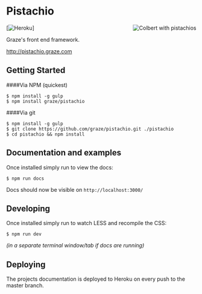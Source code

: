 # Pistachio

<img src="https://camo.githubusercontent.com/a5bca823dee3bb5aa7a9e6cc82abeaf1d78ccf2e/687474703a2f2f692e67697068792e636f6d2f5355625379413179644a74706d2e676966" align="right" alt="Colbert with pistachios" />

[![Heroku](http://heroku-badge.herokuapp.com/?app=graze-pistachio&style=flat)]

Graze's front end framework.

http://pistachio.graze.com

Getting Started
---

####Via NPM (quickest)
```
$ npm install -g gulp
$ npm install graze/pistachio
```

####Via git
```
$ npm install -g gulp
$ git clone https://github.com/graze/pistachio.git ./pistachio
$ cd pistachio && npm install
```

Documentation and examples
---

Once installed simply run to view the docs:

```
$ npm run docs
```

Docs should now be visible on ```http://localhost:3000/```

Developing
---

Once installed simply run to watch LESS and recompile the CSS:

```
$ npm run dev
```
*(in a separate terminal window/tab if docs are running)*

## Deploying

The projects documentation is deployed to Heroku on every push to the master branch.
